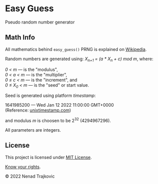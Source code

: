 # Easy Guess
Pseudo random number generator

## Math Info
All mathematics behind `easy_guess()` PRNG is explained on [Wikipedia](https://en.wikipedia.org/wiki/Linear_congruential_generator "Open Wikipedia page").

Random numbers are generated using:
_X<sub>n+1</sub> = (a * X<sub>n</sub> + c) mod m_,
where:

_0 &lt; m_ &mdash; is the "modulus",<br>
_0 &lt; a &lt; m_ &mdash; is the "multiplier",<br>
_0 &le; c &lt; m_ &mdash; is the "increment", and<br>
_0 &le; X<sub>0</sub> &lt; m_ &mdash; is the "seed" or start value.

Seed is generated using platform _timestamp_:

1641985200 &mdash; Wed Jan 12 2022 11:00:00 GMT+0000<br>
(Reference: [unixtimestamp.com](https://www.unixtimestamp.com/ "Open UNIX Timestamp Converter"))

and modulus _m_ is choosen to be 2<sup>32</sup> (4294967296).

All parameters are integers.

## License
This project is licensed under [MIT License](LICENSE "Read the LICENSE file").

[Know your rights](https://choosealicense.com/licenses/mit/ "Read about MIT License permissions").

&copy; 2022 Nenad Trajkovic
